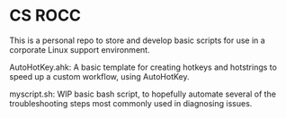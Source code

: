 CS ROCC
======

This is a personal repo to store and develop basic scripts for use in a corporate Linux support environment.

AutoHotKey.ahk:
	A basic template for creating hotkeys and hotstrings to speed up a custom workflow, using AutoHotKey.
	
myscript.sh:
	WIP basic bash script, to hopefully automate several of the troubleshooting steps most commonly used in diagnosing issues.